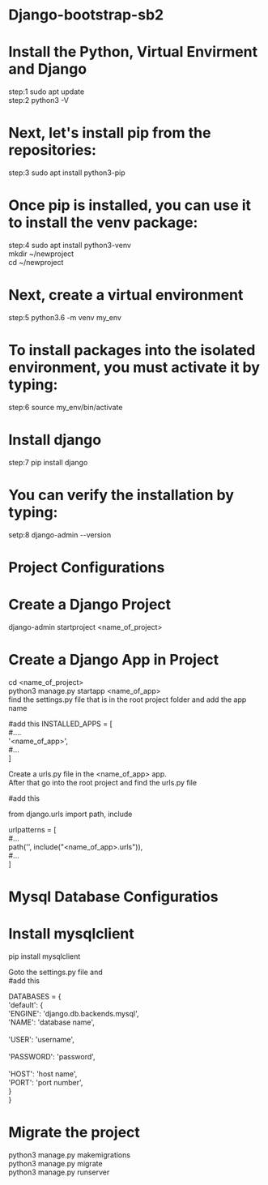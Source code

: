 #					Django-bootstrap-sb2

#					Install the Python, Virtual Envirment and 	   									Django
step:1	sudo apt update<br>
step:2	python3 -V

#	Next, let's install pip from the  repositories:
step:3	sudo apt install python3-pip

#	Once pip is installed, you can use it to install the venv package:
step:4	sudo apt install python3-venv<br>
		mkdir ~/newproject<br>
		cd ~/newproject<br>

#	Next, create a virtual environment
step:5	python3.6 -m venv my_env

#	To install packages into the isolated environment, you must activate it by typing:
step:6	source my_env/bin/activate

#	Install django
step:7	pip install django

#	You can verify the installation by typing:
setp:8 	django-admin --version


#				Project Configurations


#	Create a Django Project
django-admin startproject <name_of_project>

#	Create a Django App in Project

cd <name_of_project><br>
	python3 manage.py startapp <name_of_app><br>
find the settings.py file that is in the root project folder
and add the app name

#add this
INSTALLED_APPS = [<br>
    #....<br>
    '<name_of_app>',<br>
    #...<br>
]

Create a urls.py file  in the <name_of_app> app.<br>
After that go into the root project and find the urls.py file

#add this

from django.urls import path, include<br>

urlpatterns = [<br>
    #...<br>
    path('', include("<name_of_app>.urls")),<br>
    #...<br>
]<br>

#				Mysql Database Configuratios

#	Install mysqlclient
pip install mysqlclient<br>

Goto the settings.py file and <br>
#add this

DATABASES = {<br>
    'default': {<br>
        'ENGINE': 'django.db.backends.mysql',<br>
        'NAME': 'database name',            <br>     			
        'USER': 'username',                 <br>     
        'PASSWORD': 'password',             <br>     
        'HOST': 'host name',                 <br>
        'PORT': 'port number', <br>
    }<br>
}<br>

# Migrate the project
python3 manage.py makemigrations<br>
python3 manage.py migrate<br>
python3 manage.py runserver<br>